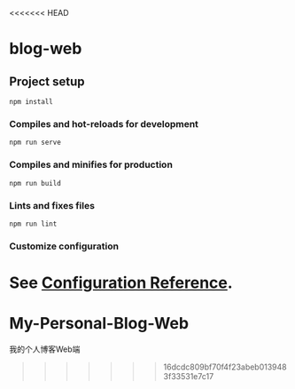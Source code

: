 <<<<<<< HEAD
# blog-web

## Project setup
```
npm install
```

### Compiles and hot-reloads for development
```
npm run serve
```

### Compiles and minifies for production
```
npm run build
```

### Lints and fixes files
```
npm run lint
```

### Customize configuration
See [Configuration Reference](https://cli.vuejs.org/config/).
=======
# My-Personal-Blog-Web
我的个人博客Web端
>>>>>>> 16dcdc809bf70f4f23abeb0139483f33531e7c17
